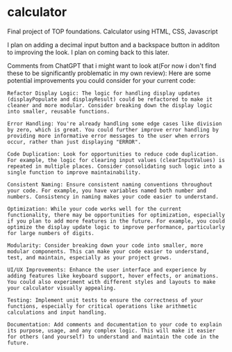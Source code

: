 # calculator
Final project of TOP foundations. Calculator using HTML, CSS, Javascript

I plan on adding a decimal input button and a backspace button in additon to improving the look. I plan on coming back to this later.


Comments from ChatGPT that i might want to look at(For now i don't find these to be significantly problematic in my own review):
Here are some potential improvements you could consider for your current code:

    Refactor Display Logic: The logic for handling display updates (displayPopulate and displayResult) could be refactored to make it cleaner and more modular. Consider breaking down the display logic into smaller, reusable functions.

    Error Handling: You're already handling some edge cases like division by zero, which is great. You could further improve error handling by providing more informative error messages to the user when errors occur, rather than just displaying "ERROR".

    Code Duplication: Look for opportunities to reduce code duplication. For example, the logic for clearing input values (clearInputValues) is repeated in multiple places. Consider consolidating such logic into a single function to improve maintainability.

    Consistent Naming: Ensure consistent naming conventions throughout your code. For example, you have variables named both number and numbers. Consistency in naming makes your code easier to understand.

    Optimization: While your code works well for the current functionality, there may be opportunities for optimization, especially if you plan to add more features in the future. For example, you could optimize the display update logic to improve performance, particularly for large numbers of digits.

    Modularity: Consider breaking down your code into smaller, more modular components. This can make your code easier to understand, test, and maintain, especially as your project grows.

    UI/UX Improvements: Enhance the user interface and experience by adding features like keyboard support, hover effects, or animations. You could also experiment with different styles and layouts to make your calculator visually appealing.

    Testing: Implement unit tests to ensure the correctness of your functions, especially for critical operations like arithmetic calculations and input handling.

    Documentation: Add comments and documentation to your code to explain its purpose, usage, and any complex logic. This will make it easier for others (and yourself) to understand and maintain the code in the future.